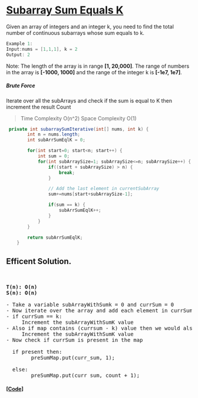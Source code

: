 # [Subarray Sum Equals K](https://leetcode.com/problems/subarray-sum-equals-k/)

Given an array of integers and an integer k, you need to find the total number of continuous subarrays whose sum equals to k.

```java
Example 1:
Input:nums = [1,1,1], k = 2
Output: 2
```

Note:
The length of the array is in range **[1, 20,000]**.
The range of numbers in the array is **[-1000, 1000]** and the range of the integer k is **[-1e7, 1e7]**.

##### Brute Force

Iterate over all the subArrays and check if the sum is equal to K then increment the result Count

> Time Complexity O(n^2) Space Complexity O(1)

```java
 private int subarraySumIterative(int[] nums, int k) {
        int n = nums.length;
        int subArrSumEqlK = 0;

        for(int start=0; start<n; start++) {
            int sum = 0;
            for(int subArraySize=1; subArraySize<=n; subArraySize++) {
                if((start + subArraySize) > n) {
                    break;
                }

                // Add the last element in currentSubArray
                sum+=nums[start+subArraySize-1];

                if(sum == k) {
                    subArrSumEqlK++;
                }
            }
        }

        return subArrSumEqlK;
    }
```

## Efficent Solution. 
<pre>

<strong>
T(n): O(n)
S(n): O(n)
</strong>
- Take a variable subArrayWithSumk = 0 and currSum = 0
- Now iterate over the array and add each element in currSum.
- if currSum == k: 
     Increment the subArrayWithSumK value
- Also if map contains (currsum - k) value then we would also:
     Increment the subArrayWithSumK value
- Now check if currSum is present in the map <br>
  if present then:
        preSumMap.put(curr_sum, 1); <br>
  else:
        preSumMap.put(curr_sum, count + 1);
</pre>


#### [[Code]](../array/NumOfSubArrWithSumK.java)
